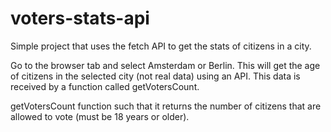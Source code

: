 # voters-stats-api

Simple project that uses the fetch API to get the stats of citizens in a city.

Go to the browser tab and select Amsterdam or Berlin. This will get the age of citizens in the selected city (not real data) using an API. This data is received by a function called getVotersCount.

getVotersCount function such that it returns the number of citizens that are allowed to vote (must be 18 years or older).
